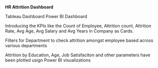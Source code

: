 **HR Attrition Dashboard**

Tableau Dashboard 
Power BI Dashboard

Introducing the KPIs like the Count of Employee, Attrition count, Attrition Rate, Avg Age, Avg Salary and Avg Years in Company as Cards.

Filters for Department to check attrition amongst employee based across various departments

Attrition by Education, Age, Job Satisfaciton and other parameters have been plotted usign Power BI visualizations
